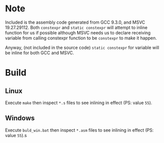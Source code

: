 # Note

Included is the assembly code generated from GCC 9.3.0, and MSVC 19.27.29112.
Both `constexpr` and `static constexpr` will attempt to inline function for us if possible although MSVC needs us to declare receiving variable from calling constexpr function to be `constexpr` to make it happen.

Anyway, (not included in the source code) `static constexpr` for variable will be inline for both GCC and MSVC.

# Build

## Linux

Execute `make` then inspect `*.s` files to see inlining in effect (PS: value `55`).

## Windows

Execute `buld_win.bat` then inspect `*.asm` files to see inlining in effect (PS: value `55`).s
